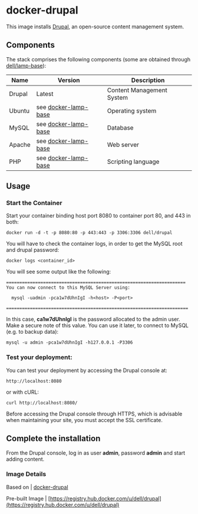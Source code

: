 # docker-drupal
This image installs [Drupal](https://www.drupal.org/), an open-source content management system.

## Components
The stack comprises the following components (some are obtained through [dell/lamp-base](https://github.com/dell-cloud-marketplace/docker-lamp-base)):

Name       | Version                 | Description
-----------|-------------------------|------------------------------
Drupal     | Latest                  | Content Management System
Ubuntu     | see [docker-lamp-base](https://github.com/dell-cloud-marketplace/docker-lamp-base)                  | Operating system
MySQL      | see [docker-lamp-base](https://github.com/dell-cloud-marketplace/docker-lamp-base) | Database
Apache     | see [docker-lamp-base](https://github.com/dell-cloud-marketplace/docker-lamp-base) | Web server
PHP        | see [docker-lamp-base](https://github.com/dell-cloud-marketplace/docker-lamp-base) | Scripting language


## Usage

### Start the Container
Start your container binding host port 8080 to container port 80, and 443 in both:

    docker run -d -t -p 8080:80 -p 443:443 -p 3306:3306 dell/drupal
    
You will have to check the container logs, in order to get the MySQL root and drupal password:

    docker logs <container_id>

You will see some output like the following:

    ====================================================================
    You can now connect to this MySQL Server using:

      mysql -uadmin -pca1w7dUhnIgI -h<host> -P<port>

    =====================================================================

In this case, **ca1w7dUhnIgI** is the password allocated to the admin user. Make a secure note of this value. You can use it later, to connect to MySQL (e.g. to backup data):

    mysql -u admin -pca1w7dUhnIgI -h127.0.0.1 -P3306

### Test your deployment:

You can test your deployment by accessing the Drupal console at:

    http://localhost:8080
    
or with cURL:

    curl http://localhost:8080/
    
Before accessing the Drupal console through HTTPS, which is advisable when maintaining your site, you must accept the SSL certificate.

## Complete the installation
From the Drupal console, log in as user **admin**, password **admin** and start adding content.

### Image Details

Based on          | [docker-drupal](https://github.com/ricardoamaro/docker-drupal.git)

Pre-built Image   | [https://registry.hub.docker.com/u/dell/drupal](https://registry.hub.docker.com/u/dell/drupal)



